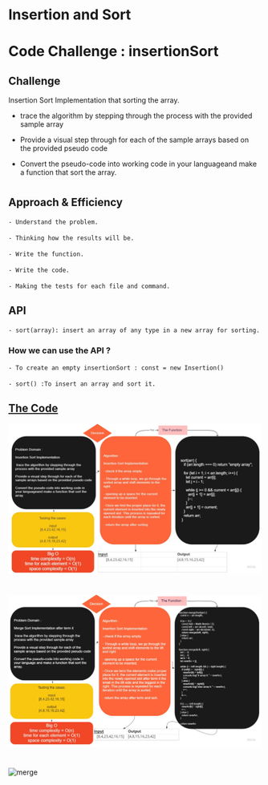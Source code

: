 # Insertion and Sort

# Code Challenge : insertionSort

## Challenge
<!-- Description of the challenge -->

Insertion Sort Implementation that sorting the array.

- trace the algorithm by stepping through the process with the provided sample array

- Provide a visual step through for each of the sample arrays based on the provided pseudo code

- Convert the pseudo-code into working code in your languageand make a function that sort the array.

#

## Approach & Efficiency
<!-- What approach did you take? Why? What is the Big O space/time for this approach? -->

    - Understand the problem.

    - Thinking how the results will be.

    - Write the function.

    - Write the code.

    - Making the tests for each file and command.

## API
<!-- Description of each method publicly available to your Linked List -->

    - sort(array): insert an array of any type in a new array for sorting.

### How we can use the API ?

    - To create an empty insertionSort : const = new Insertion()

    - sort() :To insert an array and sort it.

## [The Code](../insertationSort/)

![Sort](./assets/sort.jpg)

#

![merge](./assets/merge.jpg)

#

![merge](./assets/quickSort.jpg)
